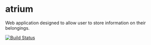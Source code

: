
atrium
======

Web application designed to allow user to store information on their belongings.


[![Build Status](https://travis-ci.org/dellinger/atrium.svg)](https://travis-ci.org/dellinger/atrium)
